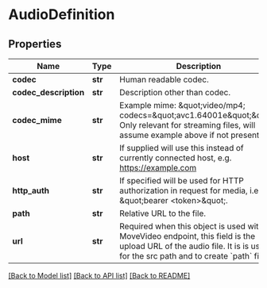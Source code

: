 # AudioDefinition

## Properties
Name | Type | Description | Notes
------------ | ------------- | ------------- | -------------
**codec** | **str** | Human readable codec. | 
**codec_description** | **str** | Description other than codec. | [optional] 
**codec_mime** | **str** | Example mime: \&quot;video/mp4; codecs&#x3D;\&quot;avc1.64001e\&quot;\&quot;. Only relevant for streaming files, will assume example above if not present. | [optional] 
**host** | **str** | If supplied will use this instead of currently connected host, e.g. https://example.com | [optional] 
**http_auth** | **str** | If specified will be used for HTTP authorization in request for media, i.e. \&quot;bearer &lt;token&gt;\&quot;. | [optional] 
**path** | **str** | Relative URL to the file. | [optional] 
**url** | **str** | Required when this object is used with the MoveVideo endpoint, this field is the upload URL of the audio file. It is is used for the src path and to create &#x60;path&#x60; field. | [optional] 

[[Back to Model list]](../README.md#documentation-for-models) [[Back to API list]](../README.md#documentation-for-api-endpoints) [[Back to README]](../README.md)


